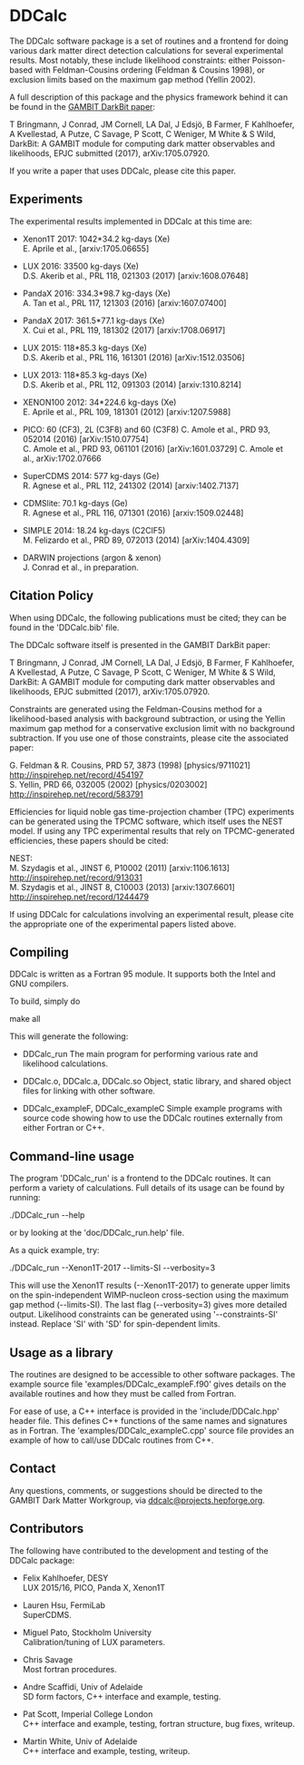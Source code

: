 DDCalc
======

The DDCalc software package is a set of routines and a frontend for
doing various dark matter direct detection calculations for several
experimental results.  Most notably, these include likelihood
constraints: either Poisson-based with Feldman-Cousins ordering
(Feldman & Cousins 1998), or exclusion limits  based on the maximum
gap method (Yellin 2002).

A full description of this package and the physics framework behind
it can be found in the [GAMBIT DarkBit paper](DarkBitPaper.pdf):

T Bringmann, J Conrad, JM Cornell, LA Dal, J Edsjö, B Farmer,
F Kahlhoefer, A Kvellestad, A Putze, C Savage, P Scott, C Weniger,
M White & S Wild, DarkBit: A GAMBIT module for computing dark matter
observables and likelihoods, EPJC submitted (2017), arXiv:1705.07920.

If you write a paper that uses DDCalc, please cite this paper.


Experiments
--

The experimental results implemented in DDCalc at this time are:

  * Xenon1T 2017: 1042*34.2 kg-days (Xe)  
    E. Aprile et al., [arxiv:1705.06655]

  * LUX 2016: 33500 kg-days (Xe)  
    D.S. Akerib et al., PRL 118, 021303 (2017) [arxiv:1608.07648]

  * PandaX 2016: 334.3*98.7 kg-days (Xe)  
    A. Tan et al., PRL 117, 121303 (2016) [arxiv:1607.07400]

  * PandaX 2017: 361.5*77.1 kg-days (Xe)  
    X. Cui et al., PRL 119, 181302 (2017) [arxiv:1708.06917]

  * LUX 2015: 118*85.3 kg-days (Xe)  
    D.S. Akerib et al., PRL 116, 161301 (2016) [arXiv:1512.03506]

  * LUX 2013: 118*85.3 kg-days (Xe)  
    D.S. Akerib et al., PRL 112, 091303 (2014) [arxiv:1310.8214]

  * XENON100 2012: 34*224.6 kg-days (Xe)  
    E. Aprile et al., PRL 109, 181301 (2012) [arxiv:1207.5988]

  * PICO: 60 (CF3), 2L (C3F8) and 60 (C3F8)
    C. Amole et al., PRD 93, 052014 (2016) [arXiv:1510.07754]  
    C. Amole et al., PRD 93, 061101 (2016) [arXiv:1601.03729] 
    C. Amole et al., arXiv:1702.07666 

  * SuperCDMS 2014: 577 kg-days (Ge)  
    R. Agnese et al., PRL 112, 241302 (2014) [arxiv:1402.7137]

  * CDMSlite: 70.1 kg-days (Ge)  
    R. Agnese et al., PRL 116, 071301 (2016) [arxiv:1509.02448]

  * SIMPLE 2014: 18.24 kg-days (C2ClF5)  
    M. Felizardo et al., PRD 89, 072013 (2014) [arXiv:1404.4309]

  * DARWIN projections (argon & xenon)  
    J. Conrad et al., in preparation.


Citation Policy
--

When using DDCalc, the following publications must be cited; they can be
found in the 'DDCalc.bib' file.

The DDCalc software itself is presented in the GAMBIT DarkBit paper:

T Bringmann, J Conrad, JM Cornell, LA Dal, J Edsjö, B Farmer,
F Kahlhoefer, A Kvellestad, A Putze, C Savage, P Scott, C Weniger,
M White & S Wild, DarkBit: A GAMBIT module for computing dark matter
observables and likelihoods, EPJC submitted (2017), arXiv:1705.07920.

Constraints are generated using the Feldman-Cousins method for a
likelihood-based analysis with background subtraction, or using the
Yellin maximum gap method for a conservative exclusion limit with no
background subtraction.  If you use one of those constraints,
please cite the associated paper:

  G. Feldman & R. Cousins, PRD 57, 3873 (1998) [physics/9711021]  
    http://inspirehep.net/record/454197  
  S. Yellin, PRD 66, 032005 (2002) [physics/0203002]  
    http://inspirehep.net/record/583791  

Efficiencies for liquid noble gas time-projection chamber (TPC)
experiments can be generated using the TPCMC software, which itself uses
the NEST model.  If using any TPC experimental results that rely on
TPCMC-generated efficiencies, these papers should be cited:

  NEST:  
    M. Szydagis et al., JINST 6, P10002 (2011) [arxiv:1106.1613]  
      http://inspirehep.net/record/913031  
    M. Szydagis et al., JINST 8, C10003 (2013) [arxiv:1307.6601]  
      http://inspirehep.net/record/1244479


If using DDCalc for calculations involving an  experimental result,
please cite the appropriate one of the experimental papers listed above.


Compiling
---------

DDCalc is written as a Fortran 95 module.  It supports both the  Intel
and GNU compilers.

To build, simply do

  make all

This will generate the following:

  * DDCalc_run
    The main program for performing various rate and likelihood
    calculations.

  * DDCalc.o, DDCalc.a, DDCalc.so
    Object, static library, and shared object files for linking
    with other software.

  * DDCalc_exampleF, DDCalc_exampleC
    Simple example programs with source code showing how to use
    the DDCalc routines externally from either Fortran or C++.


Command-line usage
---------------

The program 'DDCalc_run' is a frontend to the DDCalc routines.
It can perform a variety of calculations.  Full details of its
usage can be found by running:

  ./DDCalc_run --help

or by looking at the 'doc/DDCalc_run.help' file.

As a quick example, try:

  ./DDCalc_run --Xenon1T-2017 --limits-SI --verbosity=3

This will use the Xenon1T results (--Xenon1T-2017) to generate
upper limits on the spin-independent WIMP-nucleon cross-section
using the maximum gap method (--limits-SI). The last flag
(--verbosity=3) gives more detailed output.  Likelihood constraints
can be generated using '--constraints-SI' instead.  Replace 'SI'
with 'SD' for spin-dependent limits.


Usage as a library
---------------

The routines are designed to be accessible to other software packages.
The example source file 'examples/DDCalc_exampleF.f90' gives details
on the available routines and how they must be called from Fortran.

For ease of use, a C++ interface is provided in the 'include/DDCalc.hpp'
header file.  This defines C++ functions of the same names and
signatures as in Fortran.  The 'examples/DDCalc_exampleC.cpp'
source file provides an example of how to call/use DDCalc routines
from C++.


Contact
-------

Any questions, comments, or suggestions should be directed to the GAMBIT
Dark Matter Workgroup, via ddcalc@projects.hepforge.org.


Contributors
------------

The following have contributed to the development and
testing of the DDCalc package:

  * Felix Kahlhoefer, DESY  
    LUX 2015/16, PICO, Panda X, Xenon1T

  * Lauren Hsu, FermiLab  
    SuperCDMS.

  * Miguel Pato, Stockholm University  
    Calibration/tuning of LUX parameters.

  * Chris Savage  
    Most fortran procedures.

  * Andre Scaffidi, Univ of Adelaide  
    SD form factors, C++ interface and example, testing.

  * Pat Scott, Imperial College London  
    C++ interface and example, testing, fortran structure, bug fixes, writeup.

  * Martin White, Univ of Adelaide  
    C++ interface and example, testing, writeup.
